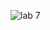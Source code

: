 



![lab 7](https://github.com/alok-gorain/22122007-MDS273L-JAVA/assets/118044876/0b326266-3931-4930-98ff-1090c5da0790)

